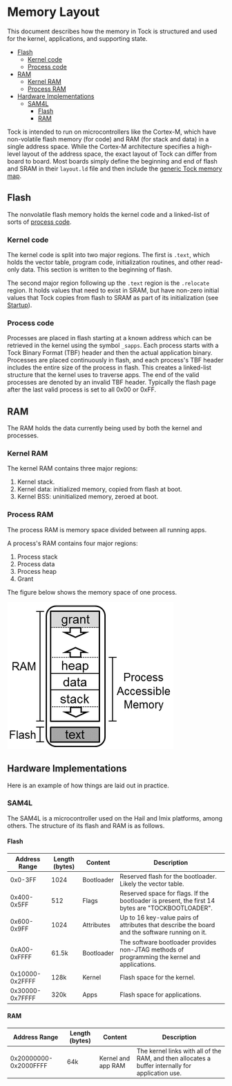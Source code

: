 Memory Layout
=============

This document describes how the memory in Tock is structured and used for the
kernel, applications, and supporting state.

<!-- npm i -g markdown-toc; markdown-toc -i Memory_Layout.md -->

<!-- toc -->

- [Flash](#flash)
  * [Kernel code](#kernel-code)
  * [Process code](#process-code)
- [RAM](#ram)
  * [Kernel RAM](#kernel-ram)
  * [Process RAM](#process-ram)
- [Hardware Implementations](#hardware-implementations)
  * [SAM4L](#sam4l)
    + [Flash](#flash-1)
    + [RAM](#ram-1)

<!-- tocstop -->

Tock is intended to run on microcontrollers like the Cortex-M, which have
non-volatile flash memory (for code) and RAM (for stack and data) in a single
address space. While the Cortex-M architecture specifies a high-level layout of
the address space, the exact layout of Tock can differ from board to board.
Most boards simply define the beginning and end of flash and SRAM in their
`layout.ld` file and then include the [generic Tock memory
map](../boards/kernel_layout.ld).


## Flash

The nonvolatile flash memory holds the kernel code and a linked-list of sorts
of [process code](TockBinaryFormat.md).

### Kernel code

The kernel code is split into two major regions. The first is `.text`, which
holds the vector table, program code, initialization routines, and other
read-only data.  This section is written to the beginning of flash.

The second major region following up the `.text` region is the `.relocate`
region.  It holds values that need to exist in SRAM, but have non-zero initial
values that Tock copies from flash to SRAM as part of its initialization (see
[Startup](Startup.md)).

### Process code

Processes are placed in flash starting at a known address which can be
retrieved in the kernel using the symbol `_sapps`. Each process starts with a
Tock Binary Format (TBF) header and then the actual application binary.
Processes are placed continuously in flash, and each process's TBF header
includes the entire size of the process in flash. This creates a linked-list
structure that the kernel uses to traverse apps. The end of the valid processes
are denoted by an invalid TBF header. Typically the flash page after the last
valid process is set to all 0x00 or 0xFF.

## RAM

The RAM holds the data currently being used by both the kernel and processes.

### Kernel RAM
The kernel RAM contains three major regions:

1. Kernel stack.
2. Kernel data: initialized memory, copied from flash at boot.
3. Kernel BSS: uninitialized memory, zeroed at boot.

### Process RAM
The process RAM is memory space divided between all running apps.

A process's RAM contains four major regions:

1. Process stack
2. Process data
3. Process heap
4. Grant

The figure below shows the memory space of one process.

![Process' RAM](processram.png)

## Hardware Implementations

Here is an example of how things are laid out in practice.

### SAM4L

The SAM4L is a microcontroller used on the Hail and Imix platforms, among
others. The structure of its flash and RAM is as follows.

#### Flash

| Address Range   | Length (bytes) | Content    | Description                                                                                      |
|-----------------|----------------|------------|--------------------------------------------------------------------------------------------------|
| 0x0-3FF         | 1024           | Bootloader | Reserved flash for the bootloader.  Likely the vector table.                                     |
| 0x400-0x5FF     | 512            | Flags      | Reserved space for flags. If the bootloader is present, the first 14 bytes are "TOCKBOOTLOADER". |
| 0x600-0x9FF     | 1024           | Attributes | Up to 16 key-value pairs of attributes that describe the board and the software running on it.   |
| 0xA00-0xFFFF    | 61.5k          | Bootloader | The software bootloader provides non-JTAG methods of programming the kernel and applications.    |
| 0x10000-0x2FFFF | 128k           | Kernel     | Flash space for the kernel.                                                                      |
| 0x30000-0x7FFFF | 320k           | Apps       | Flash space for applications.                                                                    |

#### RAM

| Address Range         | Length (bytes) | Content            | Description                                                                                       |
|-----------------------|----------------|--------------------|---------------------------------------------------------------------------------------------------|
| 0x20000000-0x2000FFFF | 64k            | Kernel and app RAM | The kernel links with all of the RAM, and then allocates a buffer internally for application use. |
